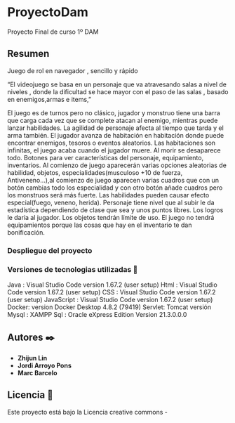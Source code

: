 # ProyectoDam

Proyecto Final de curso 1º DAM 

## Resumen 

Juego de rol en navegador , sencillo y rápido 

“El videojuego se basa en un personaje que va atravesando salas a nivel de niveles , donde la dificultad se hace mayor con el paso de las salas , basado en enemigos,armas e items,”

El juego es de turnos pero no clásico, jugador y monstruo tiene una barra que carga cada vez que se complete atacan al enemigo, mientras puede lanzar habilidades. La agilidad de personaje afecta al tiempo que tarda y el arma también.
El jugador avanza de habitación en habitación donde puede encontrar enemigos, tesoros o eventos aleatorios.
Las habitaciones son infinitas, el juego acaba cuando el jugador muere.
Al morir se desaparece todo.
Botones para ver características del personaje, equipamiento, inventarios.
Al comienzo de juego aparecerán varias opciones aleatorias de habilidad, objetos, especialidades(musculoso +10 de fuerza, Antiveneno…),al comienzo de juego aparecen varias cuadros que con un botón cambias todo los especialidad y con otro botón añade cuadros pero los monstruos será más fuerte.
Las habilidades pueden causar efecto especial(fuego, veneno, herida).
Personaje tiene nivel que al subir le da estadística dependiendo de clase que sea y unos puntos libres.
Los logros le daría al jugador.
Los objetos tendrán límite de uso.
El juego no tendrá equipamientos porque las cosas que hay en el inventario te dan bonificación.


### Despliegue del proyecto 



### Versiones de tecnologias utilizadas 🔧

Java : Visual Studio Code version 1.67.2 (user setup)
Html  : Visual Studio Code version 1.67.2 (user setup)
CSS : Visual Studio Code version 1.67.2 (user setup)
JavaScript  : Visual Studio Code version 1.67.2 (user setup)
Docker: version Docker Desktop 4.8.2 (79419) 
Servlet: Tomcat versión
Mysql : XAMPP 
Sql : Oracle eXpress Edition Version 21.3.0.0.0



## Autores ✒️

* **Zhijun Lin** 
* **Jordi Arroyo Pons** 
* **Marc Barcelo** 


## Licencia 📄

Este proyecto está bajo la Licencia creative commons -



